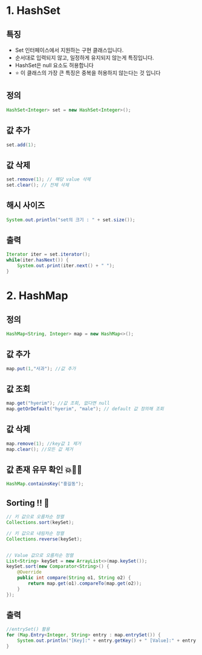 # 1. HashSet

## 특징
- Set 인터페이스에서 지원하는 구현 클래스입니다.
- 순서대로 입력되지 않고, 일정하게 유지되지 않는게 특징입니다.
- HashSet은 null 요소도 허용합니다
- ⭐️ 이 클래스의 가장 큰 특징은 중복을 허용하지 않는다는 것 입니다

## 정의
```java
HashSet<Integer> set = new HashSet<Integer>();
```

## 값 추가
```java
set.add(1);
```

## 값 삭제
```java
set.remove(1); // 해당 value 삭제
set.clear(); // 전체 삭제
```

## 해시 사이즈
```java
System.out.println("set의 크기 : " + set.size());
```

## 출력
```java
Iterator iter = set.iterator();
while(iter.hasNext()) {
    System.out.print(iter.next() + " ");
}
```


# 2. HashMap

## 정의
```java
HashMap<String, Integer> map = new HashMap<>();
```

## 값 추가
```java
map.put(1,"사과"); //값 추가
```
## 값 조회
```java
map.get("hyerim"); //값 조회, 없다면 null
map.getOrDefault("hyerim", "male"); // default 값 정의해 조회
```

## 값 삭제
```java
map.remove(1); //key값 1 제거
map.clear(); //모든 값 제거
```

## 값 존재 유무 확인 💥🤘🏻
```java
HashMap.containsKey("홍길동");
```

## Sorting !! 😤
```java
// 키 값으로 오름차순 정렬
Collections.sort(keySet);

// 키 값으로 내림차순 정렬
Collections.reverse(keySet);


// Value 값으로 오름차순 정렬
List<String> keySet = new ArrayList<>(map.keySet());
keySet.sort(new Comparator<String>() {
    @Override
    public int compare(String o1, String o2) {
        return map.get(o1).compareTo(map.get(o2));
    }
});
```
## 출력
```java
//entrySet() 활용
for (Map.Entry<Integer, String> entry : map.entrySet()) {
    System.out.println("[Key]:" + entry.getKey() + " [Value]:" + entry.getValue());
}
```